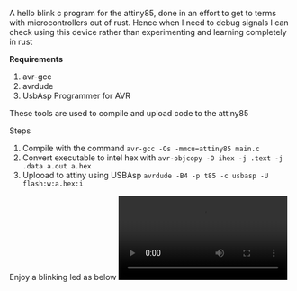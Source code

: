 A hello blink c program for the attiny85, done in an effort to get to terms with microcontrollers out of rust. Hence when I need to debug signals I can check using this device rather than experimenting and learning completely in rust


**Requirements**
1. avr-gcc
2. avrdude
3. UsbAsp Programmer for AVR

These tools are used to compile and upload code to the attiny85

Steps

1. Compile with the command   `avr-gcc -Os -mmcu=attiny85 main.c`
2. Convert executable to intel hex with `avr-objcopy -O ihex -j .text -j .data a.out a.hex`
3. Uplooad to attiny using USBAsp `avrdude -B4 -p t85 -c usbasp -U flash:w:a.hex:i`

Enjoy a blinking led as below ![Attiny85 on Breadboard with LED](/IMG_9176.MOV)
